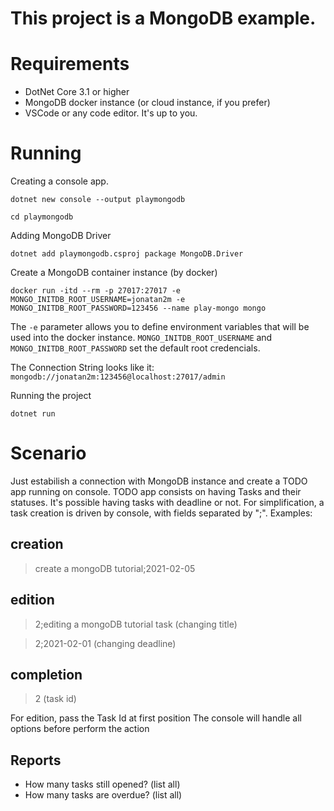 # This project is a MongoDB example.

# Requirements
- DotNet Core 3.1 or higher
- MongoDB docker instance (or cloud instance, if you prefer)
- VSCode or any code editor. It's up to you.

# Running
Creating a console app.

`dotnet new console --output playmongodb`

`cd playmongodb`

Adding MongoDB Driver

`dotnet add playmongodb.csproj package MongoDB.Driver`

Create a MongoDB container instance (by docker)

`docker run -itd --rm -p 27017:27017 -e MONGO_INITDB_ROOT_USERNAME=jonatan2m -e MONGO_INITDB_ROOT_PASSWORD=123456 --name play-mongo mongo`

The `-e` parameter allows you to define environment variables that will be used into the docker instance.
`MONGO_INITDB_ROOT_USERNAME` and `MONGO_INITDB_ROOT_PASSWORD` set the default root credencials.

The Connection String looks like it: `mongodb://jonatan2m:123456@localhost:27017/admin`

Running the project

`dotnet run`



# Scenario
Just estabilish a connection with MongoDB instance and create a TODO app running on console.
TODO app consists on having Tasks and their statuses. It's possible having tasks with deadline or not.
For simplification, a task creation is driven by console, with fields separated by ";".
Examples:
## creation
> create a mongoDB tutorial;2021-02-05

## edition
> 2;editing a mongoDB tutorial task (changing title)

> 2;2021-02-01 (changing deadline)

## completion
> 2 (task id)

For edition, pass the Task Id at first position
The console will handle all options before perform the action

## Reports
- How many tasks still opened? (list all)
- How many tasks are overdue? (list all)